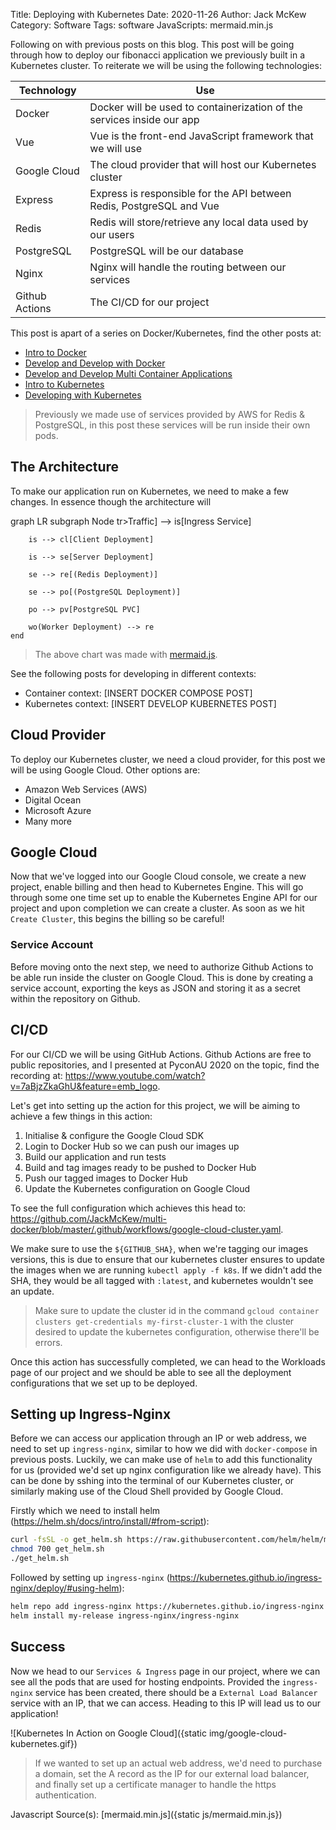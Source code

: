 Title: Deploying with Kubernetes
Date: 2020-11-26
Author: Jack McKew
Category: Software
Tags: software
JavaScripts: mermaid.min.js

Following on with previous posts on this blog. This post will be going through how to deploy our fibonacci application we previously built in a Kubernetes cluster. To reiterate we will be using the following technologies:

| Technology     | Use                                                                    |
| -------------- | ---------------------------------------------------------------------- |
| Docker         | Docker will be used to containerization of the services inside our app |
| Vue            | Vue is the front-end JavaScript framework that we will use             |
| Google Cloud   | The cloud provider that will host our Kubernetes cluster               |
| Express        | Express is responsible for the API between Redis, PostgreSQL and Vue   |
| Redis          | Redis will store/retrieve any local data used by our users             |
| PostgreSQL     | PostgreSQL will be our database                                        |
| Nginx          | Nginx will handle the routing between our services                     |
| Github Actions | The CI/CD for our project                                              |


This post is apart of a series on Docker/Kubernetes, find the other posts at:

- [Intro to Docker](https://jackmckew.dev/intro-to-docker.html)
- [Develop and Develop with Docker](https://jackmckew.dev/develop-and-deploy-with-docker.html)
- [Develop and Develop Multi Container Applications](https://jackmckew.dev/develop-and-deploy-multi-container-applications.html)
- [Intro to Kubernetes](https://jackmckew.dev/intro-to-kubernetes.html)
- [Developing with Kubernetes](https://jackmckew.dev/developing-with-kubernetes.html)

> Previously we made use of services provided by AWS for Redis & PostgreSQL, in this post these services will be run inside their own pods.

## The Architecture

To make our application run on Kubernetes, we need to make a few changes. In essence though the architecture will

<div class="mermaid">
  graph LR
    subgraph Node
        tr>Traffic] --> is[Ingress Service]

        is --> cl[Client Deployment]

        is --> se[Server Deployment]

        se --> re[(Redis Deployment)]
        
        se --> po[(PostgreSQL Deployment)]

        po --> pv[PostgreSQL PVC]

        wo(Worker Deployment) --> re
    end
</div>

> The above chart was made with [mermaid.js](https://mermaid-js.github.io/mermaid/#/).

See the following posts for developing in different contexts:

- Container context: [INSERT DOCKER COMPOSE POST]
- Kubernetes context: [INSERT DEVELOP KUBERNETES POST]

## Cloud Provider

To deploy our Kubernetes cluster, we need a cloud provider, for this post we will be using Google Cloud. Other options are:

- Amazon Web Services (AWS)
- Digital Ocean
- Microsoft Azure
- Many more

## Google Cloud

Now that we've logged into our Google Cloud console, we create a new project, enable billing and then head to Kubernetes Engine. This will go through some one time set up to enable the Kubernetes Engine API for our project and upon completion we can create a cluster. As soon as we hit `Create Cluster`, this begins the billing so be careful!

### Service Account

Before moving onto the next step, we need to authorize Github Actions to be able run inside the cluster on Google Cloud. This is done by creating a service account, exporting the keys as JSON and storing it as a secret within the repository on Github.

## CI/CD

For our CI/CD we will be using GitHub Actions. Github Actions are free to public repositories, and I presented at PyconAU 2020 on the topic, find the recording at: <https://www.youtube.com/watch?v=7aBjzZkaGhU&feature=emb_logo>.

Let's get into setting up the action for this project, we will be aiming to achieve a few things in this action:

1. Initialise & configure the Google Cloud SDK
2. Login to Docker Hub so we can push our images up
3. Build our application and run tests
4. Build and tag images ready to be pushed to Docker Hub
5. Push our tagged images to Docker Hub
6. Update the Kubernetes configuration on Google Cloud

To see the full configuration which achieves this head to: <https://github.com/JackMcKew/multi-docker/blob/master/.github/workflows/google-cloud-cluster.yaml>.

We make sure to use the `${GITHUB_SHA}`, when we're tagging our images versions, this is due to ensure that our kubernetes cluster ensures to update the images when we are running `kubectl apply -f k8s`. If we didn't add the SHA, they would be all tagged with `:latest`, and kubernetes wouldn't see an update.

> Make sure to update the cluster id in the command `gcloud container clusters get-credentials my-first-cluster-1` with the cluster desired to update the kubernetes configuration, otherwise there'll be errors.

Once this action has successfully completed, we can head to the Workloads page of our project and we should be able to see all the deployment configurations that we set up to be deployed.

## Setting up Ingress-Nginx

Before we can access our application through an IP or web address, we need to set up `ingress-nginx`, similar to how we did with `docker-compose` in previous posts. Luckily, we can make use of `helm` to add this functionality for us (provided we'd set up nginx configuration like we already have). This can be done by sshing into the terminal of our Kubernetes cluster, or similarly making use of the Cloud Shell provided by Google Cloud.

Firstly which we need to install helm (<https://helm.sh/docs/intro/install/#from-script>):

``` bash
curl -fsSL -o get_helm.sh https://raw.githubusercontent.com/helm/helm/master/scripts/get-helm-3
chmod 700 get_helm.sh
./get_helm.sh
```

Followed by setting up `ingress-nginx` (<https://kubernetes.github.io/ingress-nginx/deploy/#using-helm>):

``` bash
helm repo add ingress-nginx https://kubernetes.github.io/ingress-nginx
helm install my-release ingress-nginx/ingress-nginx
```

## Success

Now we head to our `Services & Ingress` page in our project, where we can see all the pods that are used for hosting endpoints. Provided the `ingress-nginx` service has been created, there should be a `External Load Balancer` service with an IP, that we can access. Heading to this IP will lead us to our application!

![Kubernetes In Action on Google Cloud]({static img/google-cloud-kubernetes.gif})

> If we wanted to set up an actual web address, we'd need to purchase a domain, set the A record as the IP for our external load balancer, and finally set up a certificate manager to handle the https authentication.

Javascript Source(s):
[mermaid.min.js]({static js/mermaid.min.js})

